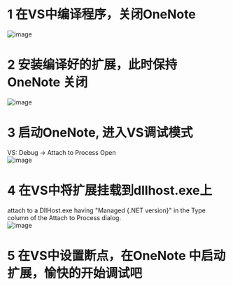 
# 1 在VS中编译程序，关闭OneNote  
![image](https://github.com/valuex/valuex.github.io/assets/3627812/ebdf9809-bc77-4205-8e47-114497e667a9)

# 2 安装编译好的扩展，此时保持OneNote 关闭
![image](https://github.com/valuex/valuex.github.io/assets/3627812/3d5aec73-1464-41f8-befe-4fc19111e104)

# 3 启动OneNote, 进入VS调试模式 
VS: Debug -> Attach to Process	Open  
		![image](https://github.com/valuex/valuex.github.io/assets/3627812/d87e67ab-0b54-4890-87cf-980d297d616b)  
# 4  在VS中将扩展挂载到dllhost.exe上
attach to a DllHost.exe having "Managed {.NET version}" in the Type column of the Attach to Process dialog.    
![image](https://github.com/valuex/valuex.github.io/assets/3627812/3598979b-7eb9-482d-99db-6b761e0129b9)

# 5 在VS中设置断点，在OneNote 中启动扩展，愉快的开始调试吧

